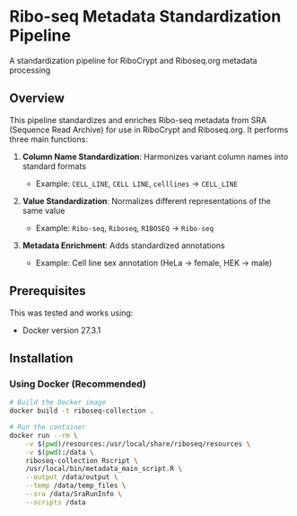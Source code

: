 # Ribo-seq Metadata Standardization Pipeline
A standardization pipeline for RiboCrypt and Riboseq.org metadata processing

## Overview
This pipeline standardizes and enriches Ribo-seq metadata from SRA (Sequence Read Archive) for use in RiboCrypt and Riboseq.org. It performs three main functions:

1. **Column Name Standardization**: Harmonizes variant column names into standard formats
   - Example: `CELL_LINE`, `CELL LINE`, `celllines` → `CELL_LINE`

2. **Value Standardization**: Normalizes different representations of the same value
   - Example: `Ribo-seq`, `Riboseq`, `RIBOSEQ` → `Ribo-seq`

3. **Metadata Enrichment**: Adds standardized annotations 
   - Example: Cell line sex annotation (HeLa → female, HEK → male)

## Prerequisites

This was tested and works using:
- Docker version 27.3.1

## Installation

### Using Docker (Recommended)
```bash
# Build the Docker image
docker build -t riboseq-collection .

# Run the container
docker run --rm \
    -v $(pwd)/resources:/usr/local/share/riboseq/resources \
    -v $(pwd):/data \
    riboseq-collection Rscript \
    /usr/local/bin/metadata_main_script.R \
    --output /data/output \
    --temp /data/temp_files \
    --sra /data/SraRunInfo \
    --scripts /data
```